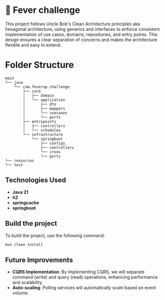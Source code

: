 # 🍃 Fever challenge

This project follows Uncle Bob's Clean Architecture principles aka hexagonal architecture, using generics and interfaces to enforce consistent
implementation of use cases, domains, repositories, and entry points. This design ensures a clear separation of concerns
and makes the architecture flexible and easy to extend.

# Folder Structure

```plaintext
main
└── java
    └── com.feverup.challenge
        ├── core
        │   ├── domain
        │   └── application
        │       ├── dto
        │       ├── mappers
        │       └── usecases
        │       └── ports
        ├── entrypoints
        │   ├── controllers
        │   └── schedules
        └── infrastructure
            └── springboot
                ├── configs
                ├── controllers
                └── crons
                └── ports
└── resources
└── test
```

## Technologies Used

- **Java 21**
- **h2**
- **springcache**
- **springboot**

## Build the project

To build the project, use the following command:

```bash
mvn clean install
```

## Future Improvements

- **CQRS Implementation**: By implementing CQRS, we will separate command (write) and query (read) operations, enhancing performance and scalability.
- **Auto-scaling**: Polling services will automatically scale based on event volume.
